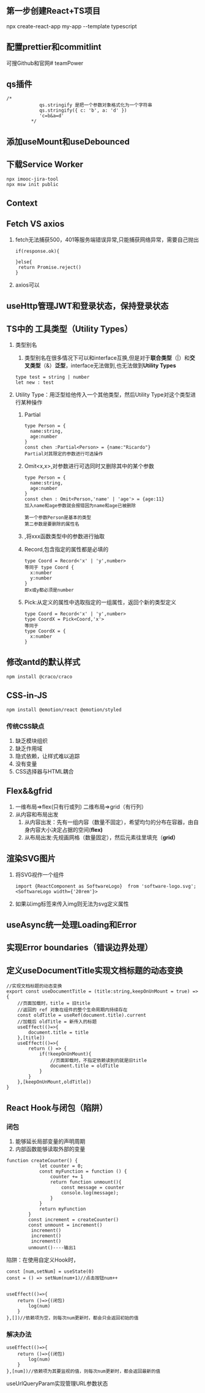 ## 第一步创建React+TS项目
npx create-react-app my-app --template typescript

## 配置prettier和commitlint 
可搜Github和官网#   t e a m P o w e r 
 
 

## qs插件

```
/* 
            qs.stringify 是把一个参数对象格式化为一个字符串
            qs.stringify({ c: 'b', a: 'd' })
            'c=b&a=d'
         */
```



## 添加useMount和useDebounced

## 下载Service Worker

```
npx imooc-jira-tool
npx msw init public
```

## Context

## Fetch VS axios

1. fetch无法捕获500，401等服务端错误异常,只能捕获网络异常，需要自己抛出

   ```
   if(response.ok){
   
   }else{
   	return Promise.reject()
   }
   ```

   

2. axios可以

## useHttp管理JWT和登录状态，保持登录状态

## TS中的 工具类型（Utility Types）

1. 类型别名

   1. 类型别名在很多情况下可以和interface互换,但是对于**联合类型**（|）和**交叉类型**（&）**泛型**，interface无法做到,也无法做到**Utility Types**

   ```
   type test = string | number
   let new : test
   ```

2. Utility Type：用泛型给他传入一个其他类型，然后Utility Type对这个类型进行某种操作

   1. Partial<Person>

      ```
      type Person = {
      	name:string,
      	age:number
      }
      const chen :Partial<Person> = {name:"Ricardo"}
      Partial对其限定的参数进行可选操作
      ```

   2. Omit<x,x>,对参数进行可选同时又删除其中的某个参数

      ```
      type Person = {
      	name:string,
      	age:number
      }
      const chen : Omit<Person,'name' | 'age'> = {age:11}
      加入name和age参数就会报错因为name和age已被删除
      
      第一个参数Person是基本的类型
      第二参数是要删除的属性名
      ```

   3. <typeof xxx>,将xxx函数类型中的参数进行抽取
   
   4. Record,包含指定的属性都是必填的
   
      ```
      type Coord = Record<'x' | 'y',number>
      等同于 type Coord {
      	x:number
      	y:number
      }
      即x或y都必须是number
      ```
   
   5. Pick:从定义的属性中选取指定的一组属性，返回个新的类型定义
   
      ```
      type Coord = Record<'x' | 'y',number>
      type CoordX = Pick<Coord,'x'>
      等同于
      type CoordX = {
      	x:number
      }
      ```
   
      

## 修改antd的默认样式

```
npm install @craco/craco
```

## CSS-in-JS

```
npm install @emotion/react @emotion/styled
```



### 传统CSS缺点

1. 缺乏模块组织
2. 缺乏作用域
3. 隐式依赖，让样式难以追踪
4. 没有变量
5. CSS选择器与HTML耦合

## Flex&&gfrid

1. 一维布局=>flex(只有行或列)                二维布局=>grid（有行列）
2. 从内容和布局出发
   1. 从内容出发：先有一组内容（数量不固定），希望均匀的分布在容器，由自身内容大小决定占据的空间(**flex)**
   2. 从布局出发:先规画网格（数量固定），然后元素往里填充（**grid）**

## 渲染SVG图片

1. 将SVG视作一个组件

   ```
   import {ReactComponent as SoftwareLogo}  from 'software-logo.svg';
   <SoftwareLogo width={'20rem'}>
   ```

2. 如果以img标签来传入img则无法为svg定义属性

## useAsync统一处理Loading和Error

## 实现Error boundaries（错误边界处理）

## 定义useDocumentTitle实现文档标题的动态变换

```
//实现文档标题的动态变换
export const useDocumentTitle = (title:string,keepOnUnMount = true) =>{
    //页面加载时，title = 旧title
    //返回的 ref 对象在组件的整个生命周期内持续存在
    const oldTitle = useRef(document.title).current
    //加载后 oldTitle = 新传入的标题 
    useEffect(()=>{
        document.title = title
    },[title])
    useEffect(()=>{
        return () => {
            if(!keepOnUnMount){
                //页面卸载时，不指定依赖读到的就是旧title
                document.title = oldTitle
            }
        }
    },[keepOnUnMount,oldTitle])
}
```

## React Hook与闭包（陷阱）

### 闭包

1. 能够延长局部变量的声明周期
2. 内部函数能够读取外部的变量

```
function createCounter() {
            let counter = 0;
            const myFunction = function () {
                counter += 1
                return function unmount(){
                    const message = counter
                    console.log(message);
                }
            }
            return myFunction
        }
        const increment = createCounter()
        const unmount = increment()
         increment()
         increment()
         increment()
        unmount()----输出1
```

陷阱：在使用自定义Hook时，

```
const [num,setNum] = useState(0)
const = () => setNum(num+1)//点击按钮num++


useEffect(()=>{
	return ()=>{(闭包)
		log(num)
	}
},[])//依赖项为空，则每次num更新时，都会只会返回初始的值
```

### 解决办法

```
useEffect(()=>{
	return ()=>{(闭包)
		log(num)
	}
},[num])//依赖项为其要监视的值，则每次num更新时，都会返回最新的值
```

useUrlQueryParam实现管理URL参数状态
